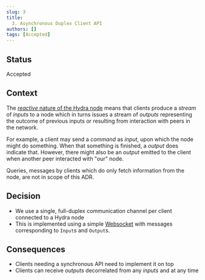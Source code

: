 ```yaml
---
slug: 3
title: 
  3. Asynchronous Duplex Client API
authors: []
tags: [Accepted]
---
```


## Status

Accepted

## Context

The [_reactive_ nature of the Hydra node](/adr/2) means that
clients produce a _stream_ of _inputs_ to a node which in turns issues a stream
of _outputs_ representing the outcome of previous inputs or resulting from
interaction with peers in the network.

For example, a client may send a _command_ as _input_, upon which the node might
do something. When that something is finished, a _output_ does indicate that.
However, there might also be an _output_ emitted to the client when another peer
interacted with "our" node.

Queries, messages by clients which do only fetch information from the node, are
not in scope of this ADR.

## Decision

* We use a single, full-duplex communication channel per client connected to a Hydra node
* This is implemented using a simple [Websocket](https://datatracker.ietf.org/doc/html/rfc6455) with messages corresponding to `Input`s and `Output`s.

## Consequences

* Clients needing a synchronous API need to implement it on top
* Clients can receive _outputs_ decorrelated from any _inputs_ and at any time
